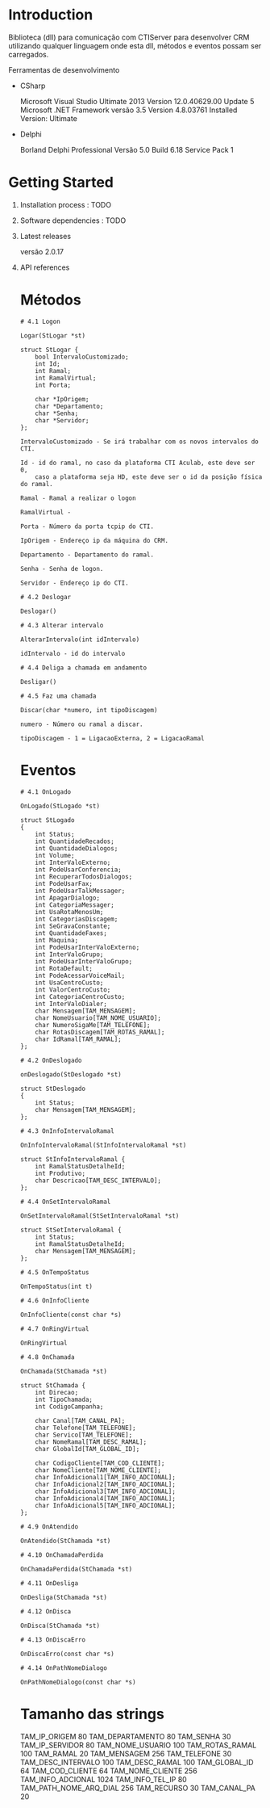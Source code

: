 # Introduction 

Biblioteca (dll) para comunicação com CTIServer para desenvolver CRM utilizando qualquer linguagem 
onde esta dll, métodos e eventos possam ser carregados.

Ferramentas de desenvolvimento

- CSharp

	Microsoft Visual Studio Ultimate 2013
	Version 12.0.40629.00 Update 5
	Microsoft .NET Framework versão 3.5
	Version 4.8.03761
	Installed Version: Ultimate
	
- Delphi

	Borland Delphi Professional
	Versão 5.0 
	Build 6.18
	Service Pack 1

# Getting Started

1.	Installation process : TODO

2.	Software dependencies : TODO

3.	Latest releases

	versão 2.0.17

4.	API references

	# Métodos

		# 4.1 Logon
		
		Logar(StLogar *st)
		
		struct StLogar {
			bool IntervaloCustomizado;
			int Id;
			int Ramal;
			int RamalVirtual;
			int Porta;

			char *IpOrigem;
			char *Departamento;
			char *Senha;
			char *Servidor;
		};
		
		IntervaloCustomizado - Se irá trabalhar com os novos intervalos do CTI.
		
		Id - id do ramal, no caso da plataforma CTI Aculab, este deve ser 0,
			caso a plataforma seja HD, este deve ser o id da posição física do ramal.
		
		Ramal - Ramal a realizar o logon
		
		RamalVirtual - 
		
		Porta - Número da porta tcpip do CTI.
		
		IpOrigem - Endereço ip da máquina do CRM.
		
		Departamento - Departamento do ramal.
		
		Senha - Senha de logon.
		
		Servidor - Endereço ip do CTI.
		
		# 4.2 Deslogar
		
		Deslogar()
		
		# 4.3 Alterar intervalo
		
		AlterarIntervalo(int idIntervalo)
		
		idIntervalo - id do intervalo
		
		# 4.4 Deliga a chamada em andamento
		
		Desligar()
		
		# 4.5 Faz uma chamada
		
		Discar(char *numero, int tipoDiscagem)
		
		numero - Número ou ramal a discar.
		
		tipoDiscagem - 1 = LigacaoExterna, 2 = LigacaoRamal
	
	# Eventos
	
		# 4.1 OnLogado
		
		OnLogado(StLogado *st)
	
		struct StLogado
		{
			int Status;
			int QuantidadeRecados;
			int QuantidadeDialogos;
			int Volume;
			int InterValoExterno;
			int PodeUsarConferencia;
			int RecuperarTodosDialogos;
			int PodeUsarFax;
			int PodeUsarTalkMessager;
			int ApagarDialogo;
			int CategoriaMessager;
			int UsaRotaMenosUm;
			int CategoriasDiscagem;
			int SeGravaConstante;
			int QuantidadeFaxes;
			int Maquina;
			int PodeUsarInterValoExterno;
			int InterValoGrupo;
			int PodeUsarInterValoGrupo;
			int RotaDefault;
			int PodeAcessarVoiceMail;
			int UsaCentroCusto;
			int ValorCentroCusto;
			int CategoriaCentroCusto;
			int InterValoDialer;
			char Mensagem[TAM_MENSAGEM];
			char NomeUsuario[TAM_NOME_USUARIO];
			char NumeroSigaMe[TAM_TELEFONE];
			char RotasDiscagem[TAM_ROTAS_RAMAL];
			char IdRamal[TAM_RAMAL];
		};
		
		# 4.2 OnDeslogado
		
		onDeslogado(StDeslogado *st)
		
		struct StDeslogado
		{
			int Status;
			char Mensagem[TAM_MENSAGEM];
		};
		
		# 4.3 OnInfoIntervaloRamal
		
		OnInfoIntervaloRamal(StInfoIntervaloRamal *st)
		
		struct StInfoIntervaloRamal {
			int RamalStatusDetalheId;
			int Produtivo;
			char Descricao[TAM_DESC_INTERVALO];
		};
		
		# 4.4 OnSetIntervaloRamal
		
		OnSetIntervaloRamal(StSetIntervaloRamal *st)
		
		struct StSetIntervaloRamal {
			int Status;
			int RamalStatusDetalheId;
			char Mensagem[TAM_MENSAGEM];
		};
		
		# 4.5 OnTempoStatus
		
		OnTempoStatus(int t)
		
		# 4.6 OnInfoCliente
		
		OnInfoCliente(const char *s)
		
		# 4.7 OnRingVirtual
		
		OnRingVirtual
		
		# 4.8 OnChamada
		
		OnChamada(StChamada *st)
		
		struct StChamada {
			int Direcao;
			int TipoChamada;
			int CodigoCampanha;

			char Canal[TAM_CANAL_PA];
			char Telefone[TAM_TELEFONE];
			char Servico[TAM_TELEFONE];
			char NomeRamal[TAM_DESC_RAMAL];
			char GlobalId[TAM_GLOBAL_ID];

			char CodigoCliente[TAM_COD_CLIENTE];
			char NomeCliente[TAM_NOME_CLIENTE];
			char InfoAdicional1[TAM_INFO_ADCIONAL];
			char InfoAdicional2[TAM_INFO_ADCIONAL];
			char InfoAdicional3[TAM_INFO_ADCIONAL];
			char InfoAdicional4[TAM_INFO_ADCIONAL];
			char InfoAdicional5[TAM_INFO_ADCIONAL];
		};
		
		# 4.9 OnAtendido
		
		OnAtendido(StChamada *st)
		
		# 4.10 OnChamadaPerdida
		
		OnChamadaPerdida(StChamada *st)
		
		# 4.11 OnDesliga
		
		OnDesliga(StChamada *st)
		
		# 4.12 OnDisca
		
		OnDisca(StChamada *st)
		
		# 4.13 OnDiscaErro
		
		OnDiscaErro(const char *s)
		
		# 4.14 OnPathNomeDialogo
		
		OnPathNomeDialogo(const char *s)
		
	# Tamanho das strings
	
	TAM_IP_ORIGEM           80
	TAM_DEPARTAMENTO        80
	TAM_SENHA               30
	TAM_IP_SERVIDOR         80
	TAM_NOME_USUARIO        100
	TAM_ROTAS_RAMAL         100
	TAM_RAMAL               20
	TAM_MENSAGEM            256
	TAM_TELEFONE            30
	TAM_DESC_INTERVALO      100
	TAM_DESC_RAMAL          100
	TAM_GLOBAL_ID           64
	TAM_COD_CLIENTE         64
	TAM_NOME_CLIENTE        256
	TAM_INFO_ADCIONAL       1024
	TAM_INFO_TEL_IP         80
	TAM_PATH_NOME_ARQ_DIAL  256
	TAM_RECURSO             30
	TAM_CANAL_PA            20
